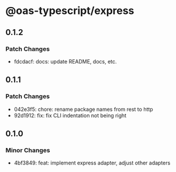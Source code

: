 # @oas-typescript/express

## 0.1.2

### Patch Changes

- fdcdacf: docs: update README, docs, etc.

## 0.1.1

### Patch Changes

- 042e3f5: chore: rename package names from rest to http
- 92d1912: fix: fix CLI indentation not being right

## 0.1.0

### Minor Changes

- 4bf3849: feat: implement express adapter, adjust other adapters

